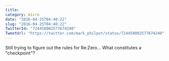 ```yaml
---
title: 
category: micro
date: "2016-04-25T04:40:22"
slug: "2016-04-25T04:40:22"
TwitterId: "724458002577674240"
TweetUrl: "https://twitter.com/mark_philpot/status/724458002577674240"
---
```


Still trying to figure out the rules for Re:Zero... What constitutes a
"checkpoint"?
